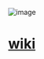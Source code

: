 ![image](https://github.com/TheSDRS/ServerManager_v2/assets/87233933/a84c539f-00ca-4a5f-8615-4d459fbac102)
# [wiki](https://github.com/TheSDRS/ServerManager_v2/wiki)
